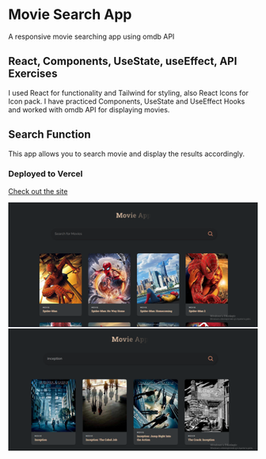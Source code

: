 # Movie Search App
A responsive movie searching app using omdb API
## React, Components, UseState, useEffect, API Exercises
I used React for functionality and Tailwind for styling, also React Icons for Icon pack. I have practiced Components, UseState and UseEffect Hooks and worked with omdb API for displaying movies.
## Search Function 
This app allows you to search movie and display the results accordingly.
### Deployed to Vercel
[Check out the site](https://movie-search-amrrkg09f-arifcaliskan.vercel.app)
 
![Image](https://github.com/arifcaliskan/MovieSearchApp/blob/main/MovieSearchApp.png)
![Image2](https://github.com/arifcaliskan/MovieSearchApp/blob/main/Img2.png)
